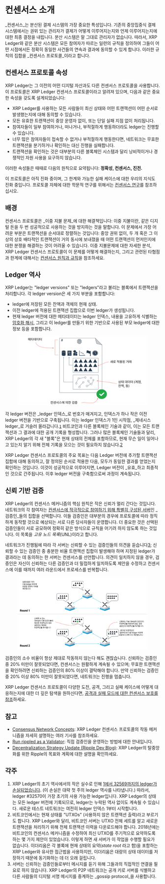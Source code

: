 # 컨센서스 소개

_컨센서스_는 분산된 결제 시스템의 가장 중요한 특성입니다. 기존의 중앙집중식 결제 시스템에서는 권위 있는 관리자가 결제가 어떻게 이루어지는지와 언제 이루어지는지에 대한 최종 결정을 내립니다. 분산 시스템은 말 그대로 관리자가 없습니다. 따라서, XRP Ledger와 같은 분산 시스템은 모든 참여자가 따르는 일련의 규칙을 정의하여 그들이 어떤 시점에서든 정확히 동일한 사건들의 연속과 결과에 동의할 수 있게 합니다. 이러한 규칙의 집합을 _컨센서스 프로토콜_이라고 합니다.

## 컨센서스  프로토콜 속성

XRP Ledger는 그 이전의 어떤 디지털 자산과도 다른 컨센서스 프로토콜을 사용합니다. 이 프로토콜은 XRP Ledger 컨센서스 프로토콜이라고 알려져 있으며, 다음과 같은 중요한 속성을 갖도록 설계되었습니다:

* XRP Ledger를 사용하는 모든 사람들이 최신 상태와 어떤 트랜잭션이 어떤 순서로 발생했는지에 대해 동의할 수 있습니다.&#x20;
* 모든 유효한 트랜잭션이 중앙 운영자 없이, 또는 단일 실패 지점 없이 처리됩니다.
* 참여자들이 일부 참여하거나, 떠나거나, 부적절하게 행동하더라도 ledger는 진행할 수 있습니다.
* 너무 많은 참여자들이 접속할 수 없거나 부적절하게 행동한다면, 네트워크는   무효한 트랜잭션을 분기하거나 확인하는 대신 진행을 실패합니다.
* 트랜잭션을 확인하는 것은 대부분의 다른 블록체인 시스템과 달리 낭비적이거나 경쟁적인 자원 사용을 요구하지 않습니다.

이러한 속성들은 때때로 다음의 원칙으로 요약됩니다: **정확성, 컨센서스, 진전.**

이 프로토콜은 아직 진화 중이며, 그 한계와 가능한 실패 케이스에 대한 우리의 지식도 진화 중입니다. 프로토콜 자체에 대한 학문적 연구를 위해서는 [컨센서스 연구](../undefined-1/undefined-7.md)를 참조하십시오.

## 배경

컨센서스 프로토콜은 _이중 지불 문제_에 대한 해결책입니다: 이중 지불이란, 같은 디지털 돈을 두 번 성공적으로 사용하는 것을 방지하는 것을 말합니다. 이 문제에서 가장 어려운 부분은 트랜잭션을 순서대로 정렬하는 것입니다: 중앙 권위 없이, 두 개 혹은 그 이상의 상호 배타적인 트랜잭션이 거의 동시에 보내졌을 때 어떤 트랜잭션이 먼저인지에 대한 분쟁을 해결하는 것이 어려울 수 있습니다. 이중 지불문제에 대한 자세한 분석, XRP Ledger 컨센서스 프로토콜이 이 문제를 어떻게 해결하는지, 그리고 관련된 타협점과 한계에 대해서는 [컨센서스 원칙과 규칙](../undefined-1/undefined-1.md)을 참조하세요.

## Ledger 역사

XRP Ledger는 "ledger versions" 또는 "ledgers"라고 불리는 블록에서 트랜잭션을 처리합니다. 각 ledger version은 세 가지 부분을 포함합니다:

* ledger에 저장된 모든 잔액과 객체의 현재 상태.
* 이전 ledger에 적용된 트랜잭션 집합으로 이번 ledger가 생성됩니다.
* 현재 ledger 버전에 대한 메타데이터는 ledger 인덱스, 내용을 고유하게 식별하는 [암호화 해시](https://en.wikipedia.org/wiki/Cryptographic\_hash\_function), 그리고 이 ledger를 만들기 위한 기반으로 사용된 부모 ledger에 대한 정보 등을 포함합니다.

<figure><img src="../../.gitbook/assets/Introduction to Consensus_1.png" alt=""><figcaption></figcaption></figure>

각 ledger 버전은 _ledger 인덱스_로 번호가 매겨지고, 인덱스가 하나 작은 이전 ledger 버전을 기반으로 구축됩니다. 이는 ledger 인덱스가 1인 시작점, _제네시스 ledger_로 거슬러 올라갑니다.[`1`](undefined.md#undefined-4) 비트코인과 다른 블록체인 기술과 같이, 이는 모든 트랜잭션과 그 결과에 대한 공개 기록을 형성합니다. 그러나 많은 블록체인 기술들과 달리, XRP Ledger의 각 새 "블록"은 현재 상태의 전체를 포함하므로, 현재 무슨 일이 일어나고 있는지 알기 위해 전체 기록을 모으는 것이 필요하지 않습니다.[2](undefined.md#undefined-4)

XRP Ledger 컨센서스 프로토콜의 주요 목표는 다음 Ledger 버전에 추가할 트랜잭션 집합에 대해 동의하고, 잘 정의된 순서로 적용한 다음, 모두가 동일한 결과를 얻었는지 확인하는 것입니다. 이것이 성공적으로 이루어지면, Ledger 버전이 _유효_하고 최종적인 것으로 간주됩니다. 이후 ledger 버전을 구축함으로써 과정이 계속됩니다.

## 신뢰 기반 검증

XRP Ledger의 컨센서스 메커니즘의 핵심 원칙은 작은 신뢰가 멀리 간다는 것입니다. 네트워크의 각 참여자는 [컨센서스에 적극적으로 참여하기 위해 특별히 구성된 서버](../../tutorials/rippled/rippled-1/rippled.md)인 _검증인_들의 집합을 선택합니다. 이들 검증인은 대부분의 경우에 프로토콜에 따라 정직하게 동작할 것으로 예상되는 서로 다른 당사자들이 운영합니다. 더 중요한 것은 선택된 검증인들이 서로 공모하여 정확히 같은 방식으로 규칙을 어기려 하지 않도록 하는 것입니다. 이 목록을 _고유 노드 목록_(UNL)이라고 합니다.

네트워크가 진행됨에 따라 각 서버는 신뢰할 수 있는 검증인들의 의견을 듣습니다[3](undefined.md#undefined-4); 신뢰할 수 있는 검증인 중 충분한 비율 트랜잭션 집합이 발생해야 하며 지정된 ledger가 결과라는 데 동의하는 한 서버는 컨센서스를 선언합니다. 의견이 일치하지 않을 경우, 검증인은 자신이 신뢰하는 다른 검증인과 더 밀접하게 일치하도록 제안을 수정하고 컨센서스에 이를 때까지 여러 라운드에서 프로세스를 반복합니다.

<figure><img src="../../.gitbook/assets/Introduction to Consensus_2.png" alt=""><figcaption></figcaption></figure>

검증인의 소수 비율이 항상 제대로 작동하지 않는다 해도 괜찮습니다. 신뢰하는 검증인 중 20% 미만이 잘못되었다면, 컨센서스는 원활하게 계속될 수 있으며; 무효한 트랜잭션을 확인하려면 신뢰하는 검증인의 80% 이상이 결탁해야 합니다. 만약 신뢰하는 검증인 중 20% 이상 80% 미만이 잘못되었다면, 네트워크는 진행을 멈춥니다.

XRP Ledger 컨센서스 프로토콜이 다양한 도전, 공격, 그리고 실패 케이스에 어떻게 대응하는지에 대한 더 깊은 탐색을 원하신다면, [공격과 실패 모드에 대한 컨센서스 보호를 참조](../undefined-1/undefined-2.md)하세요.&#x20;

## 참고

* [Consensus Network Concepts](../undefined-1/): XRP Ledger 컨센서스 프로토콜의 작동 메커니즘을 자세히 설명하는 여러 기사를 참조하세요.&#x20;
* [Run rippled as a Validator](../../tutorials/rippled/rippled-1/rippled.md): 직접 검증인을 운영하는 방법에 대한 안내입니다.&#x20;
* [Decentralization Strategy Update (Ripple Dev Blog)](https://xrpl.org/blog/2017/decent-strategy-update.html): XRP Ledger의 탈중앙화를 위한 Ripple의 목표와 계획에 대한 설명을 확인하세요.

## 각주

1. XRP Ledger의 초기 역사에서의 작은 실수로 인해 [1에서 32569까지의 ledger가 손실되었습니다](http://web.archive.org/web/20171211225452/https://forum.ripple.com/viewtopic.php?f=2\&t=3613). (이 손실은 대략 첫 주의 ledger 역사를 나타냅니다.) 따라서, ledger #32570이 가장 초기의 사용 가능한 ledger입니다. XRP Ledger의 상태는 모든 ledger 버전에 기록되므로, ledger는 누락된 역사 없이도 계속될 수 있습니다. 새로운 테스트 네트워크는 여전히 ledger 인덱스 1부터 시작합니다.
2. 비트코인에서는 현재 상태를 "UTXOs" (사용하지 않은 트랜잭션 출력)라고 부르기도 합니다. XRP Ledger와 달리, 비트코인 서버는 UTXO 전체 세트를 알고 새로운 트랜잭션을 처리하기 위해 전체 트랜잭션 이력을 다운로드해야 합니다. 2018년에는 비트코인의 컨센서스 메커니즘을 수정하여 최신 UTXO를 주기적으로 요약하도록 하는 몇 가지 제안이 있었습니다. 이렇게 하면 새 서버가 이 작업을 수행할 필요가 없습니다. 이더리움은 각 블록에 현재 상태의 요약(_state root_ 라고 함)을 포함하는 XRP Ledger와 유사한 접근법을 사용하지만, 이더리움은 대량의 상태 데이터를 저장하기 때문에 동기화하는 데 더 오래 걸립니다.
3. 서버는 신뢰하는 검증인들로부터 메시지를 듣기 위해 그들과의 직접적인 연결을 필요로 하지 않습니다. XRP Ledger의 P2P 네트워크는 공개 키로 서버를 식별하고 다른 사람들의 디지털 서명 메시지를 중계하는 _gossip protocol_을 사용합니다.
